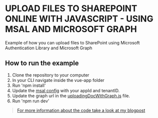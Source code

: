 # UPLOAD FILES TO SHAREPOINT ONLINE WITH JAVASCRIPT - USING MSAL AND MICROSOFT GRAPH 
Example of how you can upload files to SharePoint using Microsoft Authentication Library and Microsoft Graph

## How to run the example

1. Clone the repository to your computer
2. In your CLI navigate inside the vue-app folder
3. Run 'npm install'
4. Update the [msal config](https://github.com/Eli-Schei/upload-files-to-sp-using-graph/blob/main/vue-app/src/authenticatingWithMsal.js) with your appId and tenantID.
5. Update the graph url in the [uploadingDocWithGraph.js](https://github.com/Eli-Schei/upload-files-to-sp-using-graph/blob/main/vue-app/src/uploadingDocWithGraph.js) file.
6. Run 'npm run dev'

> <a href="https://elischei.com/upload-files-to-sharepoint-with-javascript-using-microsoft-graph/" target="_blank">For more information about the code take a look at my blogpost</a>
